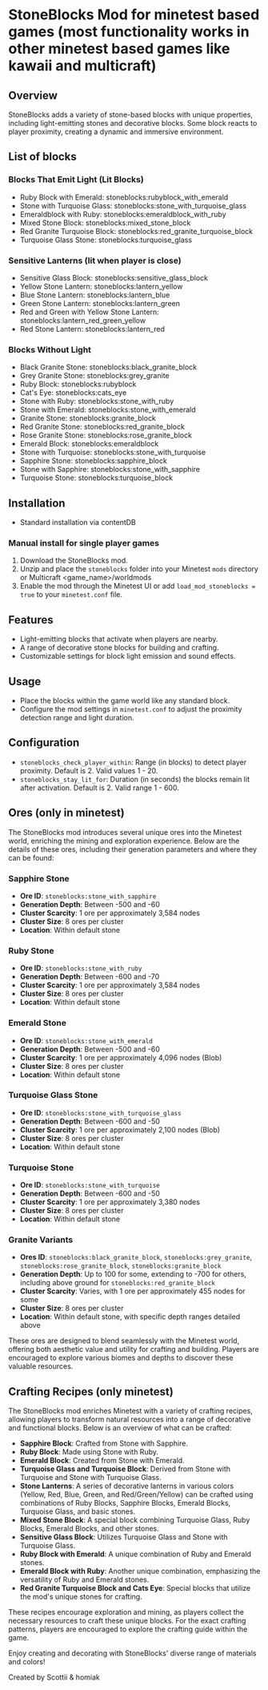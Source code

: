 # StoneBlocks Mod for minetest based games (most functionality works in other minetest based games like kawaii and multicraft)

## Overview
StoneBlocks adds a variety of stone-based blocks with unique properties, including light-emitting stones and decorative blocks. Some block reacts to player proximity, creating a dynamic and immersive environment.

## List of blocks
### Blocks That Emit Light (Lit Blocks)

- Ruby Block with Emerald: stoneblocks:rubyblock_with_emerald
- Stone with Turquoise Glass: stoneblocks:stone_with_turquoise_glass
- Emeraldblock with Ruby: stoneblocks:emeraldblock_with_ruby
- Mixed Stone Block: stoneblocks:mixed_stone_block
- Red Granite Turquoise Block: stoneblocks:red_granite_turquoise_block
- Turquoise Glass Stone: stoneblocks:turquoise_glass

### Sensitive Lanterns (lit when player is close)

- Sensitive Glass Block: stoneblocks:sensitive_glass_block
- Yellow Stone Lantern: stoneblocks:lantern_yellow
- Blue Stone Lantern: stoneblocks:lantern_blue
- Green Stone Lantern: stoneblocks:lantern_green
- Red and Green with Yellow Stone Lantern: stoneblocks:lantern_red_green_yellow
- Red Stone Lantern: stoneblocks:lantern_red

### Blocks Without Light
- Black Granite Stone: stoneblocks:black_granite_block
- Grey Granite Stone: stoneblocks:grey_granite
- Ruby Block: stoneblocks:rubyblock
- Cat's Eye: stoneblocks:cats_eye
- Stone with Ruby: stoneblocks:stone_with_ruby
- Stone with Emerald: stoneblocks:stone_with_emerald
- Granite Stone: stoneblocks:granite_block
- Red Granite Stone: stoneblocks:red_granite_block
- Rose Granite Stone: stoneblocks:rose_granite_block
- Emerald Block: stoneblocks:emeraldblock
- Stone with Turquoise: stoneblocks:stone_with_turquoise
- Sapphire Stone: stoneblocks:sapphire_block
- Stone with Sapphire: stoneblocks:stone_with_sapphire
- Turquoise Stone: stoneblocks:turquoise_block

## Installation
- Standard installation via contentDB 

### Manual install for single player games
1. Download the StoneBlocks mod.
2. Unzip and place the `stoneblocks` folder into your Minetest `mods` directory or Multicraft <game_name>/worldmods
3. Enable the mod through the Minetest UI or add `load_mod_stoneblocks = true` to your `minetest.conf` file.

## Features
- Light-emitting blocks that activate when players are nearby.
- A range of decorative stone blocks for building and crafting.
- Customizable settings for block light emission and sound effects.

## Usage
- Place the blocks within the game world like any standard block.
- Configure the mod settings in `minetest.conf` to adjust the proximity detection range and light duration.

## Configuration
- `stoneblocks_check_player_within`: Range (in blocks) to detect player proximity. Default is 2. Valid values 1 - 20. 
- `stoneblocks_stay_lit_for`: Duration (in seconds) the blocks remain lit after activation. Default is 2. Valid range 1 - 600.


## Ores (only in minetest)

The StoneBlocks mod introduces several unique ores into the Minetest world, enriching the mining and exploration experience. Below are the details of these ores, including their generation parameters and where they can be found:

### Sapphire Stone
- **Ore ID**: `stoneblocks:stone_with_sapphire`
- **Generation Depth**: Between -500 and -60
- **Cluster Scarcity**: 1 ore per approximately 3,584 nodes
- **Cluster Size**: 8 ores per cluster
- **Location**: Within default stone

### Ruby Stone
- **Ore ID**: `stoneblocks:stone_with_ruby`
- **Generation Depth**: Between -600 and -70
- **Cluster Scarcity**: 1 ore per approximately 3,584 nodes
- **Cluster Size**: 8 ores per cluster
- **Location**: Within default stone

### Emerald Stone
- **Ore ID**: `stoneblocks:stone_with_emerald`
- **Generation Depth**: Between -500 and -60
- **Cluster Scarcity**: 1 ore per approximately 4,096 nodes (Blob)
- **Cluster Size**: 8 ores per cluster
- **Location**: Within default stone

### Turquoise Glass Stone
- **Ore ID**: `stoneblocks:stone_with_turquoise_glass`
- **Generation Depth**: Between -600 and -50
- **Cluster Scarcity**: 1 ore per approximately 2,100 nodes (Blob)
- **Cluster Size**: 8 ores per cluster
- **Location**: Within default stone

### Turquoise Stone
- **Ore ID**: `stoneblocks:stone_with_turquoise`
- **Generation Depth**: Between -600 and -50
- **Cluster Scarcity**: 1 ore per approximately 3,380 nodes
- **Cluster Size**: 8 ores per cluster
- **Location**: Within default stone

### Granite Variants
- **Ores ID**: `stoneblocks:black_granite_block`, `stoneblocks:grey_granite`, `stoneblocks:rose_granite_block`, `stoneblocks:granite_block`
- **Generation Depth**: Up to 100 for some, extending to -700 for others, including above ground for `stoneblocks:red_granite_block`
- **Cluster Scarcity**: Varies, with 1 ore per approximately 455 nodes for some
- **Cluster Size**: 8 ores per cluster
- **Location**: Within default stone, with specific depth ranges detailed above

These ores are designed to blend seamlessly with the Minetest world, offering both aesthetic value and utility for crafting and building. Players are encouraged to explore various biomes and depths to discover these valuable resources.

## Crafting Recipes (only minetest)

The StoneBlocks mod enriches Minetest with a variety of crafting recipes, allowing players to transform natural resources into a range of decorative and functional blocks. Below is an overview of what can be crafted:

- **Sapphire Block**: Crafted from Stone with Sapphire.
- **Ruby Block**: Made using Stone with Ruby.
- **Emerald Block**: Created from Stone with Emerald.
- **Turquoise Glass and Turquoise Block**: Derived from Stone with Turquoise and Stone with Turquoise Glass.
- **Stone Lanterns**: A series of decorative lanterns in various colors (Yellow, Red, Blue, Green, and Red/Green/Yellow) can be crafted using combinations of Ruby Blocks, Sapphire Blocks, Emerald Blocks, Turquoise Glass, and basic stones.
- **Mixed Stone Block**: A special block combining Turquoise Glass, Ruby Blocks, Emerald Blocks, and other stones.
- **Sensitive Glass Block**: Utilizes Turquoise Glass and Stone with Turquoise Glass.
- **Ruby Block with Emerald**: A unique combination of Ruby and Emerald stones.
- **Emerald Block with Ruby**: Another unique combination, emphasizing the versatility of Ruby and Emerald stones.
- **Red Granite Turquoise Block and Cats Eye**: Special blocks that utilize the mod's unique stones for crafting.

These recipes encourage exploration and mining, as players collect the necessary resources to craft these unique blocks. For the exact crafting patterns, players are encouraged to explore the crafting guide within the game.

Enjoy creating and decorating with StoneBlocks' diverse range of materials and colors!

Created by Scottii & homiak
